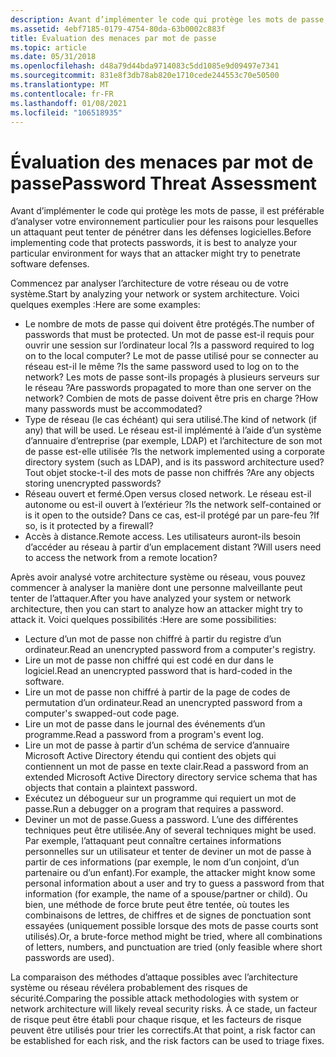 ```yaml
---
description: Avant d’implémenter le code qui protège les mots de passe, il est préférable d’analyser votre environnement particulier pour les raisons pour lesquelles un attaquant peut tenter de pénétrer dans les défenses logicielles.
ms.assetid: 4ebf7185-0179-4754-80da-63b0002c883f
title: Évaluation des menaces par mot de passe
ms.topic: article
ms.date: 05/31/2018
ms.openlocfilehash: d48a79d44bda9714083c5dd1085e9d09497e7341
ms.sourcegitcommit: 831e8f3db78ab820e1710cede244553c70e50500
ms.translationtype: MT
ms.contentlocale: fr-FR
ms.lasthandoff: 01/08/2021
ms.locfileid: "106518935"
---
```

# <a name="password-threat-assessment"></a><span data-ttu-id="bd1c3-103">Évaluation des menaces par mot de passe</span><span class="sxs-lookup"><span data-stu-id="bd1c3-103">Password Threat Assessment</span></span>

<span data-ttu-id="bd1c3-104">Avant d’implémenter le code qui protège les mots de passe, il est préférable d’analyser votre environnement particulier pour les raisons pour lesquelles un attaquant peut tenter de pénétrer dans les défenses logicielles.</span><span class="sxs-lookup"><span data-stu-id="bd1c3-104">Before implementing code that protects passwords, it is best to analyze your particular environment for ways that an attacker might try to penetrate software defenses.</span></span>

<span data-ttu-id="bd1c3-105">Commencez par analyser l’architecture de votre réseau ou de votre système.</span><span class="sxs-lookup"><span data-stu-id="bd1c3-105">Start by analyzing your network or system architecture.</span></span> <span data-ttu-id="bd1c3-106">Voici quelques exemples :</span><span class="sxs-lookup"><span data-stu-id="bd1c3-106">Here are some examples:</span></span>

-   <span data-ttu-id="bd1c3-107">Le nombre de mots de passe qui doivent être protégés.</span><span class="sxs-lookup"><span data-stu-id="bd1c3-107">The number of passwords that must be protected.</span></span> <span data-ttu-id="bd1c3-108">Un mot de passe est-il requis pour ouvrir une session sur l’ordinateur local ?</span><span class="sxs-lookup"><span data-stu-id="bd1c3-108">Is a password required to log on to the local computer?</span></span> <span data-ttu-id="bd1c3-109">Le mot de passe utilisé pour se connecter au réseau est-il le même ?</span><span class="sxs-lookup"><span data-stu-id="bd1c3-109">Is the same password used to log on to the network?</span></span> <span data-ttu-id="bd1c3-110">Les mots de passe sont-ils propagés à plusieurs serveurs sur le réseau ?</span><span class="sxs-lookup"><span data-stu-id="bd1c3-110">Are passwords propagated to more than one server on the network?</span></span> <span data-ttu-id="bd1c3-111">Combien de mots de passe doivent être pris en charge ?</span><span class="sxs-lookup"><span data-stu-id="bd1c3-111">How many passwords must be accommodated?</span></span>
-   <span data-ttu-id="bd1c3-112">Type de réseau (le cas échéant) qui sera utilisé.</span><span class="sxs-lookup"><span data-stu-id="bd1c3-112">The kind of network (if any) that will be used.</span></span> <span data-ttu-id="bd1c3-113">Le réseau est-il implémenté à l’aide d’un système d’annuaire d’entreprise (par exemple, LDAP) et l’architecture de son mot de passe est-elle utilisée ?</span><span class="sxs-lookup"><span data-stu-id="bd1c3-113">Is the network implemented using a corporate directory system (such as LDAP), and is its password architecture used?</span></span> <span data-ttu-id="bd1c3-114">Tout objet stocke-t-il des mots de passe non chiffrés ?</span><span class="sxs-lookup"><span data-stu-id="bd1c3-114">Are any objects storing unencrypted passwords?</span></span>
-   <span data-ttu-id="bd1c3-115">Réseau ouvert et fermé.</span><span class="sxs-lookup"><span data-stu-id="bd1c3-115">Open versus closed network.</span></span> <span data-ttu-id="bd1c3-116">Le réseau est-il autonome ou est-il ouvert à l’extérieur ?</span><span class="sxs-lookup"><span data-stu-id="bd1c3-116">Is the network self-contained or is it open to the outside?</span></span> <span data-ttu-id="bd1c3-117">Dans ce cas, est-il protégé par un pare-feu ?</span><span class="sxs-lookup"><span data-stu-id="bd1c3-117">If so, is it protected by a firewall?</span></span>
-   <span data-ttu-id="bd1c3-118">Accès à distance.</span><span class="sxs-lookup"><span data-stu-id="bd1c3-118">Remote access.</span></span> <span data-ttu-id="bd1c3-119">Les utilisateurs auront-ils besoin d’accéder au réseau à partir d’un emplacement distant ?</span><span class="sxs-lookup"><span data-stu-id="bd1c3-119">Will users need to access the network from a remote location?</span></span>

<span data-ttu-id="bd1c3-120">Après avoir analysé votre architecture système ou réseau, vous pouvez commencer à analyser la manière dont une personne malveillante peut tenter de l’attaquer.</span><span class="sxs-lookup"><span data-stu-id="bd1c3-120">After you have analyzed your system or network architecture, then you can start to analyze how an attacker might try to attack it.</span></span> <span data-ttu-id="bd1c3-121">Voici quelques possibilités :</span><span class="sxs-lookup"><span data-stu-id="bd1c3-121">Here are some possibilities:</span></span>

-   <span data-ttu-id="bd1c3-122">Lecture d’un mot de passe non chiffré à partir du registre d’un ordinateur.</span><span class="sxs-lookup"><span data-stu-id="bd1c3-122">Read an unencrypted password from a computer's registry.</span></span>
-   <span data-ttu-id="bd1c3-123">Lire un mot de passe non chiffré qui est codé en dur dans le logiciel.</span><span class="sxs-lookup"><span data-stu-id="bd1c3-123">Read an unencrypted password that is hard-coded in the software.</span></span>
-   <span data-ttu-id="bd1c3-124">Lire un mot de passe non chiffré à partir de la page de codes de permutation d’un ordinateur.</span><span class="sxs-lookup"><span data-stu-id="bd1c3-124">Read an unencrypted password from a computer's swapped-out code page.</span></span>
-   <span data-ttu-id="bd1c3-125">Lire un mot de passe dans le journal des événements d’un programme.</span><span class="sxs-lookup"><span data-stu-id="bd1c3-125">Read a password from a program's event log.</span></span>
-   <span data-ttu-id="bd1c3-126">Lire un mot de passe à partir d’un schéma de service d’annuaire Microsoft Active Directory étendu qui contient des objets qui contiennent un mot de passe en texte clair.</span><span class="sxs-lookup"><span data-stu-id="bd1c3-126">Read a password from an extended Microsoft Active Directory directory service schema that has objects that contain a plaintext password.</span></span>
-   <span data-ttu-id="bd1c3-127">Exécutez un débogueur sur un programme qui requiert un mot de passe.</span><span class="sxs-lookup"><span data-stu-id="bd1c3-127">Run a debugger on a program that requires a password.</span></span>
-   <span data-ttu-id="bd1c3-128">Deviner un mot de passe.</span><span class="sxs-lookup"><span data-stu-id="bd1c3-128">Guess a password.</span></span> <span data-ttu-id="bd1c3-129">L’une des différentes techniques peut être utilisée.</span><span class="sxs-lookup"><span data-stu-id="bd1c3-129">Any of several techniques might be used.</span></span> <span data-ttu-id="bd1c3-130">Par exemple, l’attaquant peut connaître certaines informations personnelles sur un utilisateur et tenter de deviner un mot de passe à partir de ces informations (par exemple, le nom d’un conjoint, d’un partenaire ou d’un enfant).</span><span class="sxs-lookup"><span data-stu-id="bd1c3-130">For example, the attacker might know some personal information about a user and try to guess a password from that information (for example, the name of a spouse/partner or child).</span></span> <span data-ttu-id="bd1c3-131">Ou bien, une méthode de force brute peut être tentée, où toutes les combinaisons de lettres, de chiffres et de signes de ponctuation sont essayées (uniquement possible lorsque des mots de passe courts sont utilisés).</span><span class="sxs-lookup"><span data-stu-id="bd1c3-131">Or, a brute-force method might be tried, where all combinations of letters, numbers, and punctuation are tried (only feasible where short passwords are used).</span></span>

<span data-ttu-id="bd1c3-132">La comparaison des méthodes d’attaque possibles avec l’architecture système ou réseau révélera probablement des risques de sécurité.</span><span class="sxs-lookup"><span data-stu-id="bd1c3-132">Comparing the possible attack methodologies with system or network architecture will likely reveal security risks.</span></span> <span data-ttu-id="bd1c3-133">À ce stade, un facteur de risque peut être établi pour chaque risque, et les facteurs de risque peuvent être utilisés pour trier les correctifs.</span><span class="sxs-lookup"><span data-stu-id="bd1c3-133">At that point, a risk factor can be established for each risk, and the risk factors can be used to triage fixes.</span></span>

 

 



